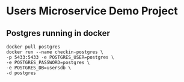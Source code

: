 # Users Microservice Demo Project

## Postgres running in docker

```
docker pull postgres
docker run --name checkin-postgres \
-p 5433:5433 -e POSTGRES_USER=postgres \ 
-e POSTGRES_PASSWORD=postgres \ 
-e POSTGRES_DB=usersdb \
-d postgres
```
